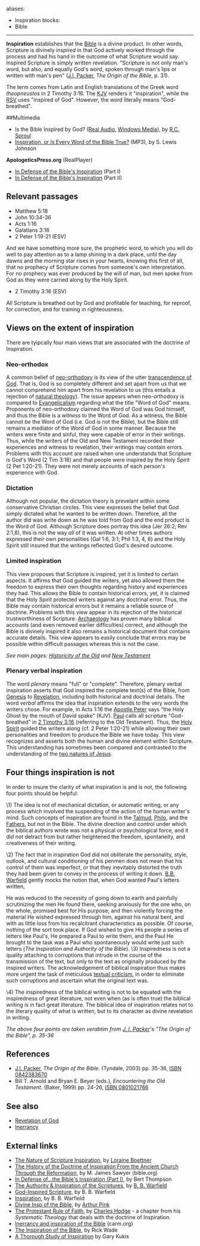 aliases:
- Inspiration
blocks:
- Bible
---
**Inspiration** establishes that the [Bible](Bible "Bible") is a
divine product. In other words, Scripture is divinely *inspired* in
that God actively worked through the process and had his hand in
the outcome of what Scripture would say. Inspired Scripture is
simply written revelation. "Scripture is not only man's word, but
also, and equally God's word, spoken through man's lips or written
with man's pen" ([J.I. Packer](J.I._Packer "J.I. Packer"),
*The Origin of the Bible*, p. 31).

The term comes from Latin and English translations of the Greek
word *theopneustos* in 2 Timothy 3:16. The [KJV](KJV "KJV") renders
it "inspiration", while the [RSV](RSV "RSV") uses "inspired of
God". However, the word literally means "God-breathed".

##Multimedia

-   Is the Bible Inspired by God?
    ([Real Audio](http://broadcast.ligonier.org/playlists/rym20051026.m3u),
    [Windows Media](http://broadcast.ligonier.org/playlists/rym20051026.asx)),
    by [R.C. Sproul](R.C._Sproul "R.C. Sproul")
-   [Inspiration, or Is Every Word of the Bible True?](http://www.believerschapeldallas.org/audio/slj-69_systematic-theology/006_SLJ_69_32K.mp3)
    (MP3), by S. Lewis Johnson

**ApologeticsPress.org** (RealPlayer)

-   [In Defense of the Bible's Inspiration](http://www.apologeticspress.org/audio/rsf1-l08.rm)
    (Part I)
-   [In Defense of the Bible's Inspiration](http://www.apologeticspress.org/audio/rsf1-l09.rm)
    (Part II)

## Relevant passages

-   Matthew 5:18
-   John 10:34-36
-   Acts 1:16
-   Galatians 3:16
-   2 Peter 1:19-21 (ESV)

And we have something more sure, the prophetic word, to which you
will do well to pay attention as to a lamp shining in a dark place,
until the day dawns and the morning star rises in your hearts,
knowing this first of all, that no prophecy of Scripture comes from
someone's own interpretation. For no prophecy was ever produced by
the will of man, but men spoke from God as they were carried along
by the Holy Spirit.
-   2 Timothy 3:16 (ESV)

All Scripture is breathed out by God and profitable for teaching,
for reproof, for correction, and for training in righteousness.
## Views on the extent of inspiration

There are tyipcally four main views that are associated with the
doctrine of Inspiration.

### Neo-orthodox

A common belief of [neo-orthodoxy](Neo-orthodoxy "Neo-orthodoxy")
is its view of the utter
[transcendence of God](Transcendence_of_God "Transcendence of God").
That is, God is so completely different and set apart from us that
we cannot comprehend him apart from his revelation to us (this
entails a rejection of
[natural theology](Natural_theology "Natural theology")). The issue
appears when neo-orthodoxy is compared to
[Evangelicalism](Evangelicalism "Evangelicalism") regarding what
the title "Word of God" means. Proponents of neo-orthodoxy claimed
the Word of God was God himself, and thus the Bible is a *witness*
to the Word of God. As a witness, the Bible cannot *be* the Word of
God (i.e. God is not the Bible), but the Bible still remains a
mediator of the Word of God in some manner. Because the writers
were finite and sinful, they were capable of error in their
writings. Thus, while the writers of the Old and New Testament
recorded their experiences and witness to revelation, their
writings may contain errors. Problems with this account are raised
when one understands that Scripture *is* God's Word (2 Tim 3:16)
and that people were inspired by the Holy Spirit (2 Pet 1:20-21).
They were not merely accounts of each person's experience with
God.

### Dictation

Although not popular, the dictation theory is prevelant within some
conservative Christian circles. This view expresses the belief that
God simply dictated what he wanted to be written down. Therefore,
all the author did was write down as he was told from God and the
end product is the Word of God. Although Scripture does portray
this idea (Jer 26:2; Rev 2:1,8), this is not the way *all* of it
was written. At other times authors expressed their own
personalities (Gal 1:6, 3:1; Phil 1:3, 4, 8) and the Holy Spirit
still insured that the writings reflected God's desired outcome.

### Limited inspiration

This view proposes that Scripture is inspired, yet it is limited to
certain aspects. It affirms that God guided the writers, yet also
allowed them the freedom to express their own thoughts regarding
history and experiences they had. This allows the Bible to contain
historical errors, yet, it is claimed that the Holy Spirit
protected writers against any doctrinal error. Thus, the Bible may
contain historical errors but it remains a reliable source of
doctrine. Problems with this view appear in its rejection of the
historical trustworthiness of Scripture.
[Archaeology](Biblical_archaeology "Biblical archaeology") has
proven many biblical accounts (and even removed earlier
difficulties) correct, and although the Bible is divinely inspired
it also remains a historical document that contains accurate
details. This view appears to easily conclude that errors may be
possible within difficult passages whereas this is not the case.

*See main pages: [Historicity of the Old](Historicity_of_the_Old_Testament "Historicity of the Old Testament") and [New Testament](Historicity_of_the_New_Testament "Historicity of the New Testament")*
### Plenary verbal inspiration

The word *plenary* means "full" or "complete". Therefore, plenary
verbal inspiration asserts that God inspired the complete text(s)
of the Bible, from [Genesis](Genesis "Genesis") to
[Revelation](Book_of_Revelation "Book of Revelation"), including
both historical and doctrinal details. The word *verbal* affirms
the idea that inspiration extends to the very words the writers
chose. For example, in Acts 1:16 the [Apostle Peter](Peter "Peter")
says "the Holy Ghost by the mouth of David spake" (KJV).
[Paul](Paul "Paul") calls all scripture "God-breathed" in
[2 Timothy 3:16](2_Timothy_3#16 "2 Timothy 3") (referring to the
Old Testament). Thus, the [Holy Spirit](Holy_Spirit "Holy Spirit")
guided the writers along (cf. 2 Peter 1:20-21) while allowing their
own personalities and freedom to produce the Bible we have today.
This view recognizes and asserts both the human and divine element
within Scripture. This understanding has sometimes been compared
and contrasted to the understanding of the
[two natures of Jesus](Two_natures_of_Jesus "Two natures of Jesus").

## Four things inspiration is not

In order to insure the clarity of what inspiration is and is not,
the following four points should be helpful:

\1) The idea is not of mechanical dictation, or automatic writing,
 or any process which involved the suspending of the action of the
 human writer's mind. Such concepts of inspiration are found in the
 [Talmud](Talmud "Talmud"),
 [Philo](index.php?title=Philo&action=edit&redlink=1 "Philo (page does not exist)"),
 and the [Fathers](Early_church_fathers "Early church fathers"), but
 not in the Bible. The divine direction and control under which the
 biblical authors wrote was not a physical or psychological force,
 and it did not detract from but rather heightened the freedom,
 spontaneity, and creativeness of their writing.

\2) The fact that in inspiration God did not obliterate the
 personality, style, outlook, and cultural conditioning of his
 penmen does not mean that his control of them was imperfect, or
 that they inevitably distorted the truth they had been given to
 convey in the process of writing it down.
 [B.B. Warfield](B.B._Warfield "B.B. Warfield") gently mocks the
 notion that, when God wanted Paul's letters written,

He was reduced to the necessity of going down to earth and
painfully scrutinizing the men He found there, seeking anxiously
for the one who, on the whole, promised best for His purpose; and
then violently forcing the material He wished expressed through
him, against his natural bent, and with as little loss from his
recalcitrant characteristics as possible. Of course, nothing of the
sort took place. If God wished to give His people a series of
letters like Paul's, He prepared a Paul to write them, and the Paul
He brought to the task was a Paul who spontaneously would write
just such letters (*The Inspiration and Authority of the Bible*).
\3) Inspiredness is not a quality attaching to corruptions that
 intrude in the course of the transmission of the text, but only to
 the text as originally produced by the inspired writers. The
 acknowledgement of biblical inspiration thus makes more urgent the
 task of meticulous
 [textual criticism](Textual_Criticism "Textual Criticism"), in
 order to eliminate such corruptions and ascertain what the original
 text was.

\4) The inspiredness of the biblical writing is not to be equated
 with the inspiredness of great literature, not even when (as is
 often true) the biblical writing is in fact great literature. The
 biblical idea of inspiration relates not to the literary quality of
 what is written, but to its character as divine revelation in
 writing.

*The above four points are taken verabtim from [J. I. Packer](J._I._Packer "J. I. Packer")'s "The Origin of the Bible", p. 35-36*
## References

-   [J.I. Packer](J.I._Packer "J.I. Packer"),
    *The Origin of the Bible*. (Tyndale, 2003) pp. 35-36,
    [ISBN 0842383670](http://www.theopedia.com/Special:BookSources/0842383670)
-   Bill T. Arnold and Bryan E. Beyer (eds.),
    *Encountering the Old Testament*. (Baker, 1999) pp. 24-26,
    [ISBN 0801021766](http://www.theopedia.com/Special:BookSources/0801021766)

## See also

-   [Revelation of God](Revelation_of_God "Revelation of God")
-   [Inerrancy](Inerrancy "Inerrancy")

## External links

-   [The Nature of Scripture Inspiration](http://www.caledonianfire.org/caledonianfire/Boettner/scripture/bible1.htm),
    by [Loraine Boettner](Loraine_Boettner "Loraine Boettner")
-   [The History of the Doctrine of Inspiration From the Ancient Church Through the Reformation](http://www.bible.org/page.asp?page_id=688),
    by M. James Sawyer (bible.org)
-   [In Defense of...the Bible's Inspiration (Part I)](http://www.apologeticspress.org/articles/2466),
    by Bert Thompson
-   [The Authority & Inspiration of the Scriptures](http://homepage.mac.com/shanerosenthal/reformationink/bbwauthority.htm),
    by [B. B. Warfield](B._B._Warfield "B. B. Warfield")
-   [God-Inspired Scripture](http://www.aomin.org/THEOPNEU.html),
    by B. B. Warfield
-   [Inspiration](http://www.bible-researcher.com/warfield3.html),
    by B. B. Warfield
-   [Divine Insp of the Bible](http://www.ccel.org/ccel/pink/inspiration.toc.html),
    by [Arthur Pink](Arthur_Pink "Arthur Pink")
-   [The Protestant Rule of Faith](http://www.dabar.org/Theology/Hodge/HodgeV1/Int_C06.htm),
    by [Charles Hodge](Charles_Hodge "Charles Hodge") - a chapter from
    his *Systematic Theology* that deals with the doctrine of
    Inspiration.
-   [Inerrancy and inspiration of the Bible](http://www.carm.org/evidence/inspiration.htm)
    (carm.org)
-   [The Inspiration of the Bible](http://www.leaderu.com/orgs/probe/docs/inspiration.html),
    by Rick Wade
-   [A Thorough Study of Inspiration](http://kukis.org/Inspiration/StudyInspiration.htm#Biblical%20Claims%20for%20Inspiration)
    by Gary Kukis



